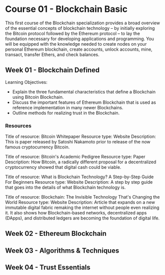 # Course 01 - Blockchain Basic
This first course of the Blockchain specialization provides a broad overview of the essential concepts of blockchain technology – by initially exploring the Bitcoin protocol followed by the Ethereum protocol – to lay the foundation necessary for developing applications and programming. You will be equipped with the knowledge needed to create nodes on your personal Ethereum blockchain, create accounts, unlock accounts, mine, transact, transfer Ethers, and check balances.

## Week 01 - Blockchain Defined
Learning Objectives:
* Explain the three fundamental characteristics that define a Blockchain using Bitcoin Blockchain.
* Discuss the important features of Ethereum Blockchain that is used as reference implementation in many newer Blockchains.
* Outline methods for realizing trust in the Blockchain.

### Resources
Title of resource: Bitcoin Whitepaper
Resource type: Website
Description: This is paper released by Satoshi Nakamoto prior to release of the now famous cryptocurrency Bitcoin.

Title of resource: Bitcoin's Academic Pedigree
Resource type: Paper
Description: How Bitcoin, a radically different proposal for a decentralized cryptocurrency showed that digital cash could be viable.

Title of resource: What is Blockchain Technology? A Step-by-Step Guide For Beginners
Resource type: Website
Description: A step by step guide that goes into the details of what Blockchain technology is.

Title of resource: Blockchain: The Invisible Technology That's Changing the World
Resource type: Website
Description: Article that expands on a new immutable digital fabric remaking the internet without people even realizing it. It also shows how Blockchain-based networks, decentralized apps (DApps), and distributed ledgers are becoming the foundation of digital life.

## Week 02 - Ethereum Blockchain

## Week 03 - Algorithms & Techniques

## Week 04 - Trust Essentials

